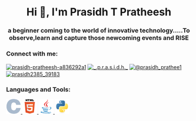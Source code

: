 <h1 align="center">Hi 👋, I'm Prasidh T Pratheesh</h1>
<h3 align="center">a beginner coming to the world of innovative technology.....To observe,learn and capture those newcoming events and RISE</h3>

<h3 align="left">Connect with me:</h3>
<p align="left">
<a href="https://linkedin.com/in/prasidh-pratheesh-a836292a1" target="blank"><img align="center" src="https://raw.githubusercontent.com/rahuldkjain/github-profile-readme-generator/master/src/images/icons/Social/linked-in-alt.svg" alt="prasidh-pratheesh-a836292a1" height="30" width="40" /></a>
<a href="https://instagram.com/_.p.r.a.s.i.d.h._" target="blank"><img align="center" src="https://raw.githubusercontent.com/rahuldkjain/github-profile-readme-generator/master/src/images/icons/Social/instagram.svg" alt="_.p.r.a.s.i.d.h._" height="30" width="40" /></a>
<a href="https://www.hackerearth.com/@prasidh_prathee1" target="blank"><img align="center" src="https://raw.githubusercontent.com/rahuldkjain/github-profile-readme-generator/master/src/images/icons/Social/hackerearth.svg" alt="@prasidh_prathee1" height="30" width="40" /></a>
<a href="https://discord.gg/prasidh2385_39183" target="blank"><img align="center" src="https://raw.githubusercontent.com/rahuldkjain/github-profile-readme-generator/master/src/images/icons/Social/discord.svg" alt="prasidh2385_39183" height="30" width="40" /></a>
</p>

<h3 align="left">Languages and Tools:</h3>
<p align="left"> <a href="https://www.cprogramming.com/" target="_blank" rel="noreferrer"> <img src="https://raw.githubusercontent.com/devicons/devicon/master/icons/c/c-original.svg" alt="c" width="40" height="40"/> </a> <a href="https://www.w3.org/html/" target="_blank" rel="noreferrer"> <img src="https://raw.githubusercontent.com/devicons/devicon/master/icons/html5/html5-original-wordmark.svg" alt="html5" width="40" height="40"/> </a> <a href="https://www.java.com" target="_blank" rel="noreferrer"> <img src="https://raw.githubusercontent.com/devicons/devicon/master/icons/java/java-original.svg" alt="java" width="40" height="40"/> </a> <a href="https://www.python.org" target="_blank" rel="noreferrer"> <img src="https://raw.githubusercontent.com/devicons/devicon/master/icons/python/python-original.svg" alt="python" width="40" height="40"/> </a> </p>

